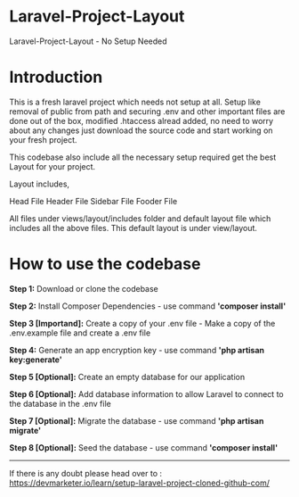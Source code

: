 # Laravel-Project-Layout
 Laravel-Project-Layout - No Setup Needed

# Introduction

This is a fresh laravel project which needs not setup at all.
Setup like removal of public from path and securing .env and other important files are done out of the box, modified .htaccess alread added, no need to worry about any changes just download the source code and start working on your fresh project.

This codebase also include all the necessary setup required get the best Layout for your project. 

Layout includes,

Head File
Header File
Sidebar File
Fooder File

All files under views/layout/includes folder and default layout file which includes all the above files. This default layout is under view/layout.


# How to use the codebase

**Step 1:** Download or clone the codebase

**Step 2:** Install Composer Dependencies - use command **'composer install'** 

**Step 3 [Importand]:** Create a copy of your .env file - Make a copy of the .env.example file and create a .env file

**Step 4:** Generate an app encryption key - use command **'php artisan key:generate'**

**Step 5 [Optional]:** Create an empty database for our application

**Step 6 [Optional]:** Add database information to allow Laravel to connect to the database in the .env file

**Step 7 [Optional]:** Migrate the database - use command **'php artisan migrate'** 

**Step 8 [Optional]:** Seed the database - use command **'composer install'** 


------------------------------------------------------------------------------------


If there is any doubt please head over to :  https://devmarketer.io/learn/setup-laravel-project-cloned-github-com/


